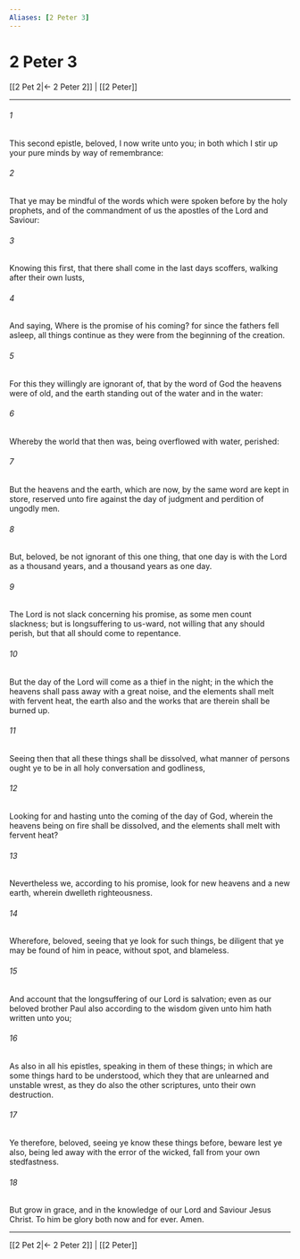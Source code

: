```yaml
---
Aliases: [2 Peter 3]
---
```

# 2 Peter 3

[[2 Pet 2|← 2 Peter 2]] | [[2 Peter]]
***



###### 1 
This second epistle, beloved, I now write unto you; in both which I stir up your pure minds by way of remembrance: 

###### 2 
That ye may be mindful of the words which were spoken before by the holy prophets, and of the commandment of us the apostles of the Lord and Saviour: 

###### 3 
Knowing this first, that there shall come in the last days scoffers, walking after their own lusts, 

###### 4 
And saying, Where is the promise of his coming? for since the fathers fell asleep, all things continue as they were from the beginning of the creation. 

###### 5 
For this they willingly are ignorant of, that by the word of God the heavens were of old, and the earth standing out of the water and in the water: 

###### 6 
Whereby the world that then was, being overflowed with water, perished: 

###### 7 
But the heavens and the earth, which are now, by the same word are kept in store, reserved unto fire against the day of judgment and perdition of ungodly men. 

###### 8 
But, beloved, be not ignorant of this one thing, that one day is with the Lord as a thousand years, and a thousand years as one day. 

###### 9 
The Lord is not slack concerning his promise, as some men count slackness; but is longsuffering to us-ward, not willing that any should perish, but that all should come to repentance. 

###### 10 
But the day of the Lord will come as a thief in the night; in the which the heavens shall pass away with a great noise, and the elements shall melt with fervent heat, the earth also and the works that are therein shall be burned up. 

###### 11 
Seeing then that all these things shall be dissolved, what manner of persons ought ye to be in all holy conversation and godliness, 

###### 12 
Looking for and hasting unto the coming of the day of God, wherein the heavens being on fire shall be dissolved, and the elements shall melt with fervent heat? 

###### 13 
Nevertheless we, according to his promise, look for new heavens and a new earth, wherein dwelleth righteousness. 

###### 14 
Wherefore, beloved, seeing that ye look for such things, be diligent that ye may be found of him in peace, without spot, and blameless. 

###### 15 
And account that the longsuffering of our Lord is salvation; even as our beloved brother Paul also according to the wisdom given unto him hath written unto you; 

###### 16 
As also in all his epistles, speaking in them of these things; in which are some things hard to be understood, which they that are unlearned and unstable wrest, as they do also the other scriptures, unto their own destruction. 

###### 17 
Ye therefore, beloved, seeing ye know these things before, beware lest ye also, being led away with the error of the wicked, fall from your own stedfastness. 

###### 18 
But grow in grace, and in the knowledge of our Lord and Saviour Jesus Christ. To him be glory both now and for ever. Amen.

***
[[2 Pet 2|← 2 Peter 2]] | [[2 Peter]]
